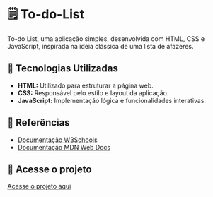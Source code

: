 # 🗒️ To-do-List
To-do List, uma aplicação simples, desenvolvida com HTML, CSS e JavaScript, inspirada na ideia clássica de uma lista de afazeres.

## 🚀 Tecnologias Utilizadas
- **HTML:** Utilizado para estruturar a página web.
- **CSS:** Responsável pelo estilo e layout da aplicação.
- **JavaScript:** Implementação lógica e funcionalidades interativas.

## 📖 Referências
- [Documentação W3Schools](https://www.w3schools.com/howto/howto_js_todolist.asp)
- [Documentação MDN Web Docs](https://developer.mozilla.org/en-US/docs/Web/JavaScript)

## 📂 Acesse o projeto
[Acesse o projeto aqui]()
